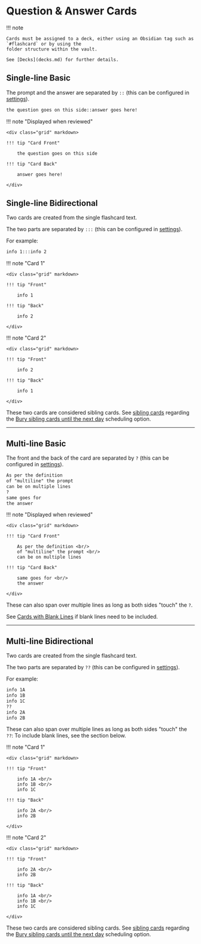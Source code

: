 # Question & Answer Cards

!!! note

    Cards must be assigned to a deck, either using an Obsidian tag such as `#flashcard` or by using the
    folder structure within the vault.

    See [Decks](decks.md) for further details.

## Single-line Basic

The prompt and the answer are separated by `::` (this can be configured in [settings](../user-options.md#flashcard-separators)).

```markdown
the question goes on this side::answer goes here!
```

!!! note "Displayed when reviewed"

    <div class="grid" markdown>

    !!! tip "Card Front"

        the question goes on this side

    !!! tip "Card Back"

        answer goes here!

    </div>

## Single-line Bidirectional

Two cards are created from the single flashcard text.

The two parts are separated by `:::` (this can be configured in [settings](../user-options.md#flashcard-separators)).

For example:

```markdown
info 1:::info 2
```

!!! note "Card 1"

    <div class="grid" markdown>

    !!! tip "Front"

        info 1

    !!! tip "Back"

        info 2

    </div>

!!! note "Card 2"

    <div class="grid" markdown>

    !!! tip "Front"

        info 2

    !!! tip "Back"

        info 1

    </div>

These two cards are considered sibling cards. See [sibling cards](flashcards-overview.md#sibling-cards) regarding the
[Bury sibling cards until the next day](../user-options.md#flashcard-review) scheduling option.

---

## Multi-line Basic

The front and the back of the card are separated by `?` (this can be configured in [settings](../user-options.md#flashcard-separators)).

```markdown
As per the definition
of "multiline" the prompt
can be on multiple lines
?
same goes for
the answer
```

!!! note "Displayed when reviewed"

    <div class="grid" markdown>

    !!! tip "Card Front"

        As per the definition <br/>
        of "multiline" the prompt <br/>
        can be on multiple lines

    !!! tip "Card Back"

        same goes for <br/>
        the answer

    </div>

These can also span over multiple lines as long as both sides "touch" the `?`.

See [Cards with Blank Lines](cards-with-blank-lines.md) if blank lines need to be included.

---

## Multi-line Bidirectional

Two cards are created from the single flashcard text.

The two parts are separated by `??` (this can be configured in [settings](../user-options.md#flashcard-separators)).

For example:

```markdown
info 1A
info 1B
info 1C
??
info 2A
info 2B
```

These can also span over multiple lines as long as both sides "touch" the `??`:
To include blank lines, see the section below.

!!! note "Card 1"

    <div class="grid" markdown>

    !!! tip "Front"

        info 1A <br/>
        info 1B <br/>
        info 1C

    !!! tip "Back"

        info 2A <br/>
        info 2B

    </div>

!!! note "Card 2"

    <div class="grid" markdown>

    !!! tip "Front"

        info 2A <br/>
        info 2B

    !!! tip "Back"

        info 1A <br/>
        info 1B <br/>
        info 1C

    </div>

These two cards are considered sibling cards. See [sibling cards](flashcards-overview.md#sibling-cards) regarding the
[Bury sibling cards until the next day](../user-options.md#flashcard-review) scheduling option.
